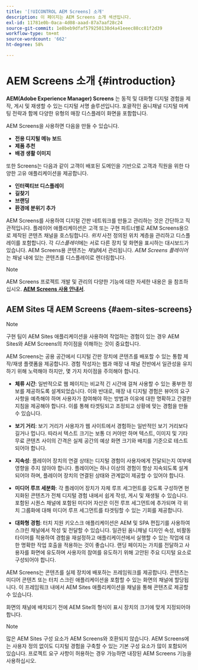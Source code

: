 ```yaml
---
title: '[!UICONTROL AEM Screens] 소개'
description: 이 페이지는 AEM Screens 소개 섹션입니다.
exl-id: 11781e0b-0aca-4d08-aaad-87a7aaf28c24
source-git-commit: 1e8beb9dfaf579250138d4a41eeec88cc81f2d39
workflow-type: tm+mt
source-wordcount: '662'
ht-degree: 58%

---
```


# AEM Screens 소개 {#introduction}

**AEM(Adobe Experience Manager) Screens** 는 동적 및 대화형 디지털 경험을 제작, 게시 및 재생할 수 있는 디지털 서명 솔루션입니다. 포괄적인 옴니채널 디지털 마케팅 전략과 함께 다양한 유형의 매장 디스플레이 화면을 포함합니다.

AEM Screens을 사용하면 다음을 만들 수 있습니다.

* **전용 디지털 메뉴 보드**
* **제품 추천**
* **배경 생활 이미지**

또한 Screens는 다음과 같이 고객이 배포된 도메인을 기반으로 고객과 직원을 위한 다양한 고유 애플리케이션을 제공합니다.

* **인터랙티브 디스플레이**
* **길찾기**
* **브랜딩**
* **환경에 분위기 추가**

AEM Screens를 사용하여 디지털 간판 네트워크를 만들고 관리하는 것은 간단하고 직관적입니다. 플레이어 애플리케이션은 고객 또는 구현 파트너별로 AEM Screens용으로 제작된 콘텐츠 채널을 호스팅합니다. *위치* 사전 정의된 위치 계층을 관리하고 디스플레이를 포함합니다. 각 *디스플레이*&#x200B;에는 서로 다른 장치 및 화면을 표시하는 대시보드가 있습니다. AEM Screens용 콘텐츠는 *채널*&#x200B;에서 관리됩니다. *AEM Screens 플레이어*&#x200B;는 채널 내에 있는 콘텐츠를 디스플레이로 렌더링합니다.



>[!NOTE]
>
>AEM Screens 프로젝트 개발 및 관리의 다양한 기능에 대한 자세한 내용은 을 참조하십시오. **[AEM Screens 사용 안내서](https://experienceleague.adobe.com/en/docs/experience-manager-screens/user-guide/aem-screens-introduction)**.

## AEM Sites 대 AEM Screens {#aem-sites-screens}

>[!NOTE]
>
>구현 팀이 AEM Sites 애플리케이션을 사용하여 작업하는 경험이 있는 경우 AEM Sites와 AEM Screens의 차이점을 이해하는 것이 중요합니다.

AEM Screens는 공용 공간에서 디지털 간판 장치에 콘텐츠를 배포할 수 있는 통합 제작/재생 플랫폼을 제공합니다. 경험 작성자는 웹과 매장 내 채널 전반에서 일관성을 유지하기 위해 노력해야 하지만, 몇 가지 차이점을 주의해야 합니다.

* **체류 시간**: 일반적으로 웹 페이지는 비교적 긴 시간에 걸쳐 사용할 수 있는 풍부한 정보를 제공하도록 설계되었습니다. 이와 반대로, 매장 내 디지털 경험은 뷰어의 요구 사항을 예측해야 하며 사용자가 참여해야 하는 방법과 이유에 대한 명확하고 간결한 지침을 제공해야 합니다. 이를 통해 타겟팅되고 조정되고 상황에 맞는 경험을 만들 수 있습니다.

* **보기 거리**: 보기 거리가 사용자가 웹 사이트에서 경험하는 일반적인 보기 거리보다 길거나 멉니다. 따라서 텍스트 크기는 보통 더 커야만 하며 텍스트, 이미지 및 기타 무료 콘텐츠 사이의 간격은 실제 공간의 예상 화면 크기와 배치를 기준으로 테스트되어야 합니다.

* **지속성**: 플레이어 장치의 연결 상태는 디지털 경험이 사용자에게 전달되는지 여부에 영향을 주지 않아야 합니다. 플레이어는 하나 이상의 경험이 항상 지속되도록 설계되어야 하며, 플레이어 장치의 연결된 상태와 관계없이 제공할 수 있어야 합니다.

* **미디어 루프 세분화**: 각 플레이어 장치가 자체 루프 세그먼트를 갖도록 구성하면 현지화된 콘텐츠가 전체 디지털 경험 내에서 쉽게 작성, 게시 및 재생될 수 있습니다. 포함된 시퀀스 채널에 포함된 미디어 자산은 이전 루프 세그먼트에 추가되며 각 위치 그룹화에 대해 미디어 루프 세그먼트를 타겟팅할 수 있는 기회를 제공합니다.

* **대화형 경험**: 터치 지원 키오스크 애플리케이션은 AEM 및 SPA 편집기를 사용하여 스크린 채널에서 작성 및 전달할 수 있습니다. 일관된 옴니채널 디자인 속성, 비활동 타이머를 적용하여 경험을 재설정하고 애플리케이션에서 실행할 수 있는 작업에 대한 명확한 작업 호출을 적용하는 것이 좋습니다. 랜딩 페이지는 가치를 전달하고 사용자를 화면에 유도하며 사용자의 참여를 유도하기 위해 고안된 주요 디지털 요소로 구성되어야 합니다.

AEM Screens는 콘텐츠를 실제 장치에 배포하는 프레임워크를 제공합니다. 콘텐츠는 미디어 콘텐츠 또는 터치 스크린 애플리케이션을 포함할 수 있는 화면의 채널에 할당됩니다. 이 프레임워크 내에서 AEM Sites 애플리케이션을 채널을 통해 콘텐츠로 제공할 수 있습니다.

화면의 채널에 배치되기 전에 AEM Site의 형식이 표시 장치의 크기에 맞게 지정되어야 합니다.

>[!NOTE]
>많은 AEM Sites 구성 요소가 AEM Screens와 호환되지 않습니다. AEM Screens에는 사용자 정의 없이도 디지털 경험을 구축할 수 있는 기본 구성 요소가 많이 포함되어 있습니다. 프로젝트 요구 사항이 허용하는 경우 가능하면 내장된 AEM Screens 기능을 사용하십시오.
